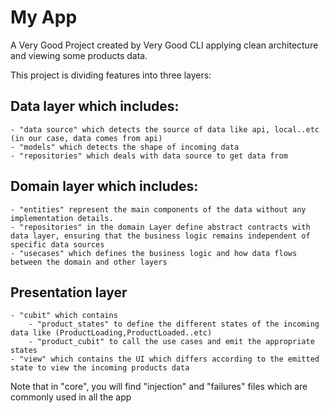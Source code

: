 # My App

A Very Good Project created by Very Good CLI applying clean architecture and viewing some products data.

This project is dividing features into three layers:

## Data layer which includes:
	- "data source" which detects the source of data like api, local..etc (in our case, data comes from api)
 	- "models" which detects the shape of incoming data
  	- "repositories" which deals with data source to get data from

## Domain layer which includes:
	- "entities" represent the main components of the data without any implementation details.
 	- "repositories" in the domain Layer define abstract contracts with data layer, ensuring that the business logic remains independent of specific data sources
  	- "usecases" which defines the business logic and how data flows between the domain and other layers

## Presentation layer
	- "cubit" which contains 
 		- "product_states" to define the different states of the incoming data like (ProductLoading,ProductLoaded..etc)
   		- "product_cubit" to call the use cases and emit the appropriate states
    - "view" which contains the UI which differs according to the emitted state to view the incoming products data
      
Note that in "core", you will find "injection" and "failures" files which are commonly used in all the app
